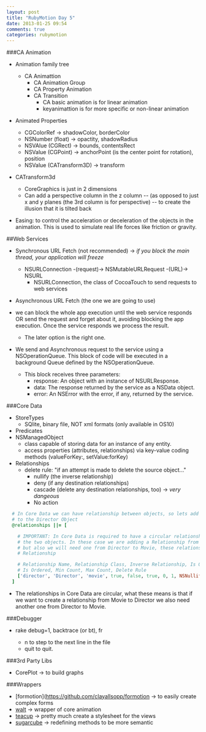```yaml
---
layout: post
title: "RubyMotion Day 5"
date: 2013-01-25 09:54
comments: true
categories: rubymotion
---
```


###CA Animation
  - Animation family tree
    - CA Animattion
      - CA Animation Group
      - CA Property Animation
      - CA Transition
        - CA basic animation is for linear animation
        - keyanimattion is for more specific or non-linear animation


  - Animated Properties
    - CGColorRef -> shadowColor, borderColor
    - NSNumber (float) -> opactity, shadowRadius
    - NSVAlue (CGRect) -> bounds, contentsRect
    - NSValue (CGPoint) -> anchorPoint (is the center point for rotation), position
    - NSValue (CATransform3D) -> transform

  - CATransform3d
    - CoreGraphics is just in 2 dimensions
    - Can add a perspective column in the z column -- (as opposed to just x and y planes (the 3rd column is for perspective) -- to create the illusion that it is tilted back

  - Easing: to control the acceleration or deceleration of the objects in the animation. This is used to simulate real life forces like friction or gravity.

##Web Services
  - Synchronous URL Fetch (not recommended) -> *if you block the main thread, your application will freeze*
    - NSURLConnection -(request)-> NSMutableURLRequest -(URL)-> NSURL
      - NSURLConnection, the class of CocoaTouch to send requests to web services
  - Asynchronous URL Fetch (the one we are going to use)

  - we can block the whole app execution until the web service responds OR send the request and forget about it, avoiding blocking the app execution. Once the service responds we process the result.
    - The later option is the right one.
  - We send and Asynchronous request to the service using a NSOperationQueue. This block of code will be executed in a background Queue defined by the NSOperationQueue.
      - This block receives three parameters:
        - response: An object with an instance of NSURLResponse.
        - data: The response returned by the service as a NSData object.
        - error: An NSError with the error, if any, returned by the service.

###Core Data
  - StoreTypes
    - SQlite, binary file, NOT xml formats (only available in OS10)
  - Predicates
  - NSManagedObject
    - class capable of storing data for an instance of any entity.
    - access properties (attributes, relationships) via key-value coding methods (valueForKey:, setValue:forKey)
  - Relationships
    - delete rule: "if an attempt is made to delete the source object..."
      - nullify (the inverse relationship)
      - deny (if any destination relationships)
      - cascade (delete any destination relationships, too) -> *very dangeous*
      - No action

```ruby
  # In Core Data we can have relationship between objects, so lets add one
  # to the Director Object
  @relationships ||= [

    # IMPORTANT: In Core Data is required to have a circular relationships between
    # the two objects. In these case we are adding a Relationship from Movie to Director
    # but also we will need one from Director to Movie, these relationship is called Inverse
    # Relationship

    # Relationship Name, Relationship Class, Inverse Relationship, Is Optional, Is Indexed,
    # Is Ordered, Min Count, Max Count, Delete Rule
    ['director', 'Director', 'movie', true, false, true, 0, 1, NSNullifyDeleteRule]
  ]
```

  - The relationships in Core Data are circular, what these means is that if we want to create a relationship from Movie to Director we also need another one from Director to Movie.


###Debugger
  - rake debug=1, backtrace (or bt), fr <number>
    - n to step to the next line in the file
    - quit to quit.

###3rd Party Libs
  - CorePlot -> to build graphs

###Wrappers
  - [formotion](https://github.com/clayallsopp/formotion -> to easily create complex forms
  - [walt](https://github.com/clayallsopp/formotion) -> wrapper of core animation
  - [teacup](https://github.com/clayallsopp/formotion) -> pretty much create a stylesheet for the views
  - [sugarcube](https://github.com/clayallsopp/formotion) -> redefining methods to be more semantic

